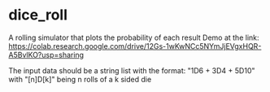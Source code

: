 # dice_roll
A rolling simulator that plots the probability of each result
Demo at the link: https://colab.research.google.com/drive/12Gs-1wKwNCc5NYmJjEVgxHQR-A5BvlKO?usp=sharing

The input data should be a string list with the format: "1D6 + 3D4 + 5D10" with "[n]D[k]" being n rolls of a k sided die
